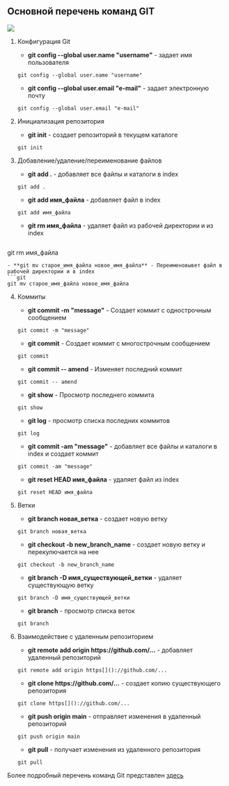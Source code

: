 ## Основной перечень команд GIT
![](https://res.infoq.com/news/2021/03/git-clone-vulnerability/en/headerimage/git-clone-vulnerability-1615652294856.jpg)

1. Конфигурация Git

   - **git config --global user.name "username"** - задает имя пользователя
   ```git
   git config --global user.name "username"
   ```
    - **git config --global user.email "e-mail"** - задает электронную почту
   ```git
   git config --global user.email "e-mail"
   ```
2. Инициализация репозитория
   - **git init** - создает репозиторий в текущем каталоге
   ```git
   git init
   ```
3. Добавление/удаление/переименование файлов
   
   - **git add .** - добавляет все файлы и каталоги в index
   ```git
   git add .
   ```
    - **git add имя_файла** - добавляет файл в index
   ```git
   git add имя_файла
   ```
    - **git rm имя_файла** - удаляет файл из рабочей директории и из index
   ```git
  git rm имя_файла
   ```
   - **git mv старое_имя_файла новое_имя_файла** - Переименовывет файл в рабочей директории и в index
   ```git
   git mv старое_имя_файла новое_имя_файла
   ```
4. Коммиты

   - **git commit -m "message"** - Создает коммит с однострочным сообщением
   ```git
   git commit -m "message"
   ```
   - **git commit** - Создает коммит с многострочным сообщением
   ```git
   git commit
   ```
   - **git commit -- amend** - Изменяет последний коммит
   ```git
   git commit -- amend
   ```
    - **git show** - Просмотр последнего коммита
   ```git
   git show
   ```
   - **git log** - просмотр списка последних коммитов
   ```git
   git log
   ```
   - **git commit -am "message"** - добавляет все файлы и каталоги в index и создает коммит
   ```git
   git commit -am "message"
   ```
   - **git reset HEAD имя_файла** - удаляет файл из index
   ```git
   git reset HEAD имя_файла
   ```

5. Ветки
   
   - **git branch новая_ветка** - создает новую ветку
   ```git
   git branch новая_ветка
   ```
   - **git checkout -b new_branch_name** - создает новую ветку и перекулючается на нее
   ```git
   git checkout -b new_branch_name
   ```
    - **git branch -D имя_существующей_ветки** - удаляет существующую ветку
   ```git
   git branch -D имя_существующей_ветки
   ```
   - **git branch** - просмотр списка веток
   ```git
   git branch
   ```
6. Взаимодействие с удаленным репозиторием
   
   - **git remote add origin https[]()://github.com/...** - добавляет удаленный репозиторий
   ```git
   git remote add origin https[]()://github.com/...
   ```
    - **git clone https[]()://github.com/...** - создает копию существующего репозитория
   ```git
   git clone https[]()://github.com/...
   ```
   - **git push origin main** - отправляет изменения в удаленный репозиторий
   ```git
   git push origin main
   ```
   - **git pull** - получает изменения из удаленного репозитория
   ```git
   git pull
   ```
Более подробный перечень команд Git представлен [здесь](https://git-scm.com/doc)

      
   
   
